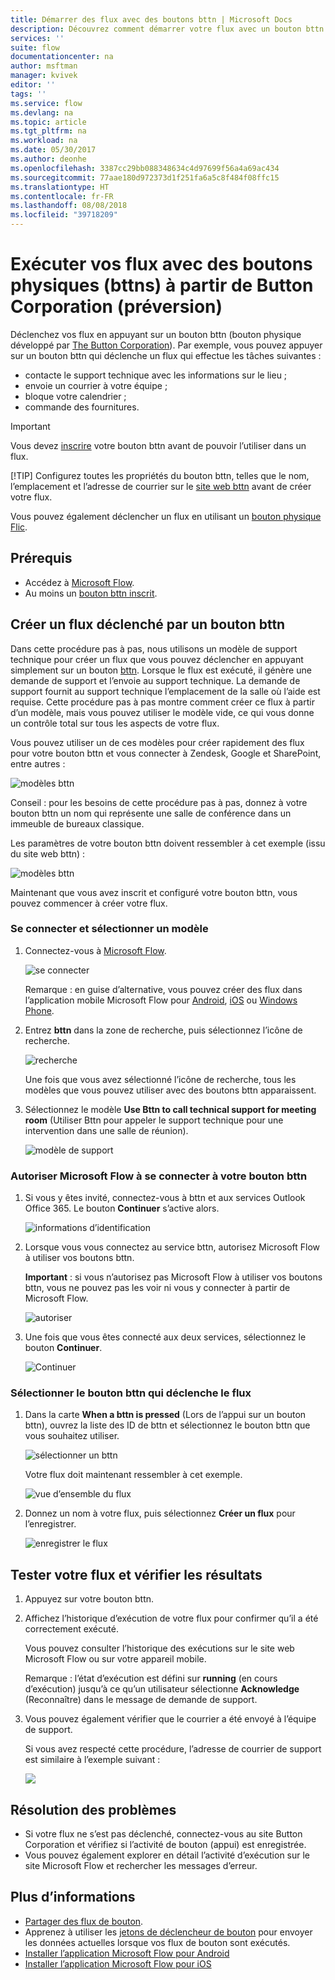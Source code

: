 ```yaml
---
title: Démarrer des flux avec des boutons bttn | Microsoft Docs
description: Découvrez comment démarrer votre flux avec un bouton bttn
services: ''
suite: flow
documentationcenter: na
author: msftman
manager: kvivek
editor: ''
tags: ''
ms.service: flow
ms.devlang: na
ms.topic: article
ms.tgt_pltfrm: na
ms.workload: na
ms.date: 05/30/2017
ms.author: deonhe
ms.openlocfilehash: 3387cc29bb088348634c4d97699f56a4a69ac434
ms.sourcegitcommit: 77aae180d972373d1f251fa6a5c8f484f08ffc15
ms.translationtype: HT
ms.contentlocale: fr-FR
ms.lasthandoff: 08/08/2018
ms.locfileid: "39718209"
---
```

# <a name="run-your-flows-with-physical-buttons-bttns-from-the-button-corporation-preview"></a>Exécuter vos flux avec des boutons physiques (bttns) à partir de Button Corporation (préversion)
Déclenchez vos flux en appuyant sur un bouton bttn (bouton physique développé par [The Button Corporation](https://my.bt.tn/)). Par exemple, vous pouvez appuyer sur un bouton bttn qui déclenche un flux qui effectue les tâches suivantes :

* contacte le support technique avec les informations sur le lieu ;
* envoie un courrier à votre équipe ;
* bloque votre calendrier ;
* commande des fournitures.

> [!IMPORTANT]
> Vous devez [inscrire](https://my.bt.tn/) votre bouton bttn avant de pouvoir l’utiliser dans un flux.
> 
> [!TIP]
> Configurez toutes les propriétés du bouton bttn, telles que le nom, l’emplacement et l’adresse de courrier sur le [site web bttn](https://my.bt.tn/) avant de créer votre flux.
> 
> 

Vous pouvez également déclencher un flux en utilisant un [bouton physique Flic](flic-button-flows.md).

## <a name="prerequisites"></a>Prérequis
* Accédez à [Microsoft Flow](https://flow.microsoft.com).
* Au moins un [bouton bttn inscrit](https://my.bt.tn/).

## <a name="create-a-flow-thats-triggered-from-a-bttn"></a>Créer un flux déclenché par un bouton bttn
Dans cette procédure pas à pas, nous utilisons un modèle de support technique pour créer un flux que vous pouvez déclencher en appuyant simplement sur un bouton [bttn](https://my.bt.tn/). Lorsque le flux est exécuté, il génère une demande de support et l’envoie au support technique. La demande de support fournit au support technique l’emplacement de la salle où l’aide est requise. Cette procédure pas à pas montre comment créer ce flux à partir d’un modèle, mais vous pouvez utiliser le modèle vide, ce qui vous donne un contrôle total sur tous les aspects de votre flux.

Vous pouvez utiliser un de ces modèles pour créer rapidement des flux pour votre bouton bttn et vous connecter à Zendesk, Google et SharePoint, entre autres :

![modèles bttn](./media/bttn-button-flows/bttn-templates.png)

Conseil : pour les besoins de cette procédure pas à pas, donnez à votre bouton bttn un nom qui représente une salle de conférence dans un immeuble de bureaux classique.

Les paramètres de votre bouton bttn doivent ressembler à cet exemple (issu du site web bttn) :

![modèles bttn](./media/bttn-button-flows/bttn-config.png)

Maintenant que vous avez inscrit et configuré votre bouton bttn, vous pouvez commencer à créer votre flux.

### <a name="sign-in-and-select-a-template"></a>Se connecter et sélectionner un modèle
1. Connectez-vous à [Microsoft Flow](https://flow.microsoft.com).
   
    ![se connecter](./media/bttn-button-flows/sign-into-flow.png)
   
    Remarque : en guise d’alternative, vous pouvez créer des flux dans l’application mobile Microsoft Flow pour [Android](https://aka.ms/flowmobiledocsandroid), [iOS](https://aka.ms/flowmobiledocsios) ou [Windows Phone](https://aka.ms/flowmobilewindows).
2. Entrez **bttn** dans la zone de recherche, puis sélectionnez l’icône de recherche.
   
    ![recherche](./media/bttn-button-flows/bttn-search-template.png)
   
    Une fois que vous avez sélectionné l’icône de recherche, tous les modèles que vous pouvez utiliser avec des boutons bttn apparaissent.
3. Sélectionnez le modèle **Use Bttn to call technical support for meeting room** (Utiliser Bttn pour appeler le support technique pour une intervention dans une salle de réunion).
   
    ![modèle de support](./media/bttn-button-flows/bttn-select-template.png)

### <a name="authorize-microsoft-flow-to-connect-to-your-bttn"></a>Autoriser Microsoft Flow à se connecter à votre bouton bttn
1. Si vous y êtes invité, connectez-vous à bttn et aux services Outlook Office 365. Le bouton **Continuer** s’active alors.
   
    ![informations d’identification](./media/bttn-button-flows/bttn-provide-credentials.png)
2. Lorsque vous vous connectez au service bttn, autorisez Microsoft Flow à utiliser vos boutons bttn.
   
    **Important** : si vous n’autorisez pas Microsoft Flow à utiliser vos boutons bttn, vous ne pouvez pas les voir ni vous y connecter à partir de Microsoft Flow.
   
    ![autoriser](./media/bttn-button-flows/authorize-bttn.png)
3. Une fois que vous êtes connecté aux deux services, sélectionnez le bouton **Continuer**.
   
    ![Continuer](./media/bttn-button-flows/continue.png)

### <a name="select-the-bttn-that-triggers-the-flow"></a>Sélectionner le bouton bttn qui déclenche le flux
1. Dans la carte **When a bttn is pressed** (Lors de l’appui sur un bouton bttn), ouvrez la liste des ID de bttn et sélectionnez le bouton bttn que vous souhaitez utiliser.
   
    ![sélectionner un bttn](./media/bttn-button-flows/bttn-id.png)
   
    Votre flux doit maintenant ressembler à cet exemple.
   
    ![vue d’ensemble du flux](./media/bttn-button-flows/bttn-done.png)
2. Donnez un nom à votre flux, puis sélectionnez **Créer un flux** pour l’enregistrer.
   
    ![enregistrer le flux](./media/bttn-button-flows/save.png)

## <a name="test-your-flow-and-confirm-results"></a>Tester votre flux et vérifier les résultats
1. Appuyez sur votre bouton bttn.
2. Affichez l’historique d’exécution de votre flux pour confirmer qu’il a été correctement exécuté.
   
    Vous pouvez consulter l’historique des exécutions sur le site web Microsoft Flow ou sur votre appareil mobile.
   
    Remarque : l’état d’exécution est défini sur **running** (en cours d’exécution) jusqu’à ce qu’un utilisateur sélectionne **Acknowledge** (Reconnaître) dans le message de demande de support.
3. Vous pouvez également vérifier que le courrier a été envoyé à l’équipe de support.
   
    Si vous avez respecté cette procédure, l’adresse de courrier de support est similaire à l’exemple suivant :
   
    ![](./media/bttn-button-flows/support-request-email.png)

## <a name="troubleshooting"></a>Résolution des problèmes
* Si votre flux ne s’est pas déclenché, connectez-vous au site Button Corporation et vérifiez si l’activité de bouton (appui) est enregistrée.
* Vous pouvez également explorer en détail l’activité d’exécution sur le site Microsoft Flow et rechercher les messages d’erreur.

## <a name="more-information"></a>Plus d’informations
* [Partager des flux de bouton](share-buttons.md).
* Apprenez à utiliser les [jetons de déclencheur de bouton](introduction-to-button-trigger-tokens.md) pour envoyer les données actuelles lorsque vos flux de bouton sont exécutés.
* [Installer l’application Microsoft Flow pour Android](https://aka.ms/flowmobiledocsandroid)
* [Installer l’application Microsoft Flow pour iOS](https://aka.ms/flowmobiledocsios)


